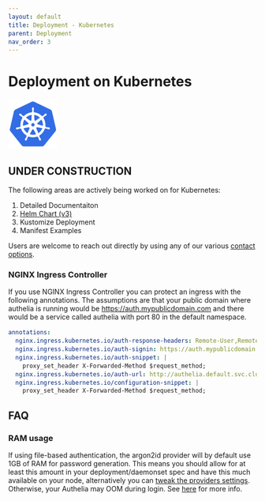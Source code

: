 ```yaml
---
layout: default
title: Deployment - Kubernetes
parent: Deployment
nav_order: 3
---
```


# Deployment on Kubernetes

<p>
    <img src="../images/logos/kubernetes.png" width="100" style="padding-right: 10px">
</p>

## UNDER CONSTRUCTION

The following areas are actively being worked on for Kubernetes:
1. Detailed Documentaiton
2. [Helm Chart (v3)](https://github.com/authelia/chartrepo)
3. Kustomize Deployment
4. Manifest Examples

Users are welcome to reach out directly by using any of our various [contact options](../about-us.md#contact-options). 

###  NGINX Ingress Controller 
If you use NGINX Ingress Controller you can protect an ingress with the following annotations.
The assumptions are that your public domain where authelia is running would be https://auth.mypublicdomain.com
and there would be a service called authelia with port 80 in the default namespace.

```yaml
annotations:
  nginx.ingress.kubernetes.io/auth-response-headers: Remote-User,Remote-Name,Remote-Groups,Remote-Email
  nginx.ingress.kubernetes.io/auth-signin: https://auth.mypublicdomain.com
  nginx.ingress.kubernetes.io/auth-snippet: |
    proxy_set_header X-Forwarded-Method $request_method;
  nginx.ingress.kubernetes.io/auth-url: http://authelia.default.svc.cluster.local/api/verify
  nginx.ingress.kubernetes.io/configuration-snippet: |
    proxy_set_header X-Forwarded-Method $request_method;
```

## FAQ

### RAM usage

If using file-based authentication, the argon2id provider will by default use 1GB of RAM for password generation. This means you should allow for at least this amount in your deployment/daemonset spec and have this much available on your node, alternatively you can [tweak the providers settings](https://www.authelia.com/docs/configuration/authentication/file.html#memory). Otherwise, your Authelia may OOM during login. See [here](https://github.com/authelia/authelia/issues/1234#issuecomment-663910799) for more info.
